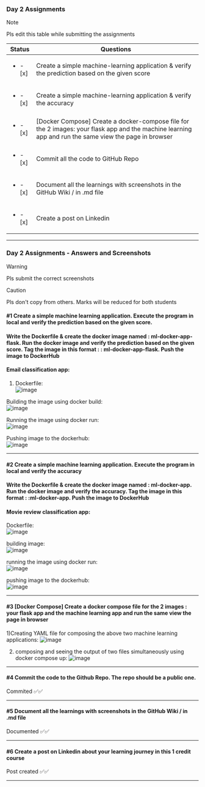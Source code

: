 ### Day 2 Assignments

> [!NOTE]
> Pls edit this table while submitting the assignments

| Status         | Questions     | 
|----------------|---------------|
| <ul><li>- [x] </li></ul> | Create a simple machine-learning application & verify the prediction based on the given score |
| <ul><li>- [x] </li></ul> | Create a simple machine-learning application & verify the accuracy |
| <ul><li>- [x] </li></ul> | [Docker Compose] Create a docker-compose file for the 2 images: your flask app and the machine learning app and run the same view the page in browser |
| <ul><li>- [x] </li></ul> | Commit all the code to GitHub Repo |
| <ul><li>- [x] </li></ul> | Document all the learnings with screenshots in the GitHub Wiki / in .md file |
| <ul><li>- [x] </li></ul> | Create a post on Linkedin  |

***

### Day 2 Assignments - Answers and Screenshots

> [!WARNING]
> Pls submit the correct screenshots

> [!CAUTION]
> Pls don't copy from others. Marks will be reduced for both students

#### #1 Create a simple machine learning application. Execute the program in local and verify the prediction based on the given score. 
#### Write the Dockerfile & create the docker image named : ml-docker-app-flask. Run the docker image and verify the prediction based on the given score. Tag the image in this format : <dockerhub-username>: ml-docker-app-flask. Push the image to DockerHub	


#### Email classification app:

1) Dockerfile:\
![image](https://github.com/user-attachments/assets/afbe7723-41bb-4c66-b7aa-b88f6d0b07eb)

Building the image using docker build:\
![image](https://github.com/user-attachments/assets/5db15c3a-6ac3-48e7-95c3-c7551dee46c7)

Running the image using docker run:\
![image](https://github.com/user-attachments/assets/13cea618-6c79-4c4d-9fa0-3a46ec4bd977)

Pushing image to the dockerhub:\
![image](https://github.com/user-attachments/assets/8c85fe8f-be76-4ff0-bdae-f0834cdca3d4)



***

#### #2 Create a simple machine learning application. Execute the program in local and verify the accuracy
#### Write the Dockerfile & create the docker image named : ml-docker-app. Run the docker image and verify the accuracy. Tag the image in this format : <dockerhub-username>:ml-docker-app. Push the image to DockerHub

#### Movie review classification app:

Dockerfile:\
![image](https://github.com/user-attachments/assets/fe5ab2ef-ecc7-47cf-aa36-36673e781099)

building image:\
![image](https://github.com/user-attachments/assets/f92ac5c2-df8a-4398-b3ec-c22ca8852ec8)

running the image using docker run:\
![image](https://github.com/user-attachments/assets/20fb1657-abd1-4004-9155-01b677e48d81)

pushing image to the dockerhub:\
![image](https://github.com/user-attachments/assets/6ddbbcba-1255-4603-9832-0d79d0b01c79)




***

#### #3 [Docker Compose] Create a docker compose file for the 2 images : your flask app and the machine learning app and run the same view the page in browser
1)Creating YAML file for composing the above two machine learning applications:
![image](https://github.com/user-attachments/assets/d20add3d-5ff7-4d19-8b9b-409a8f8ca577)

2) composing and seeing the output of two files simultaneously using docker compose up:
![image](https://github.com/user-attachments/assets/c8214be4-42be-40f9-bafc-b2283976c30c)



***

#### #4 Commit the code to the Github Repo. The repo should be a public one. 
Commited ✅✅

***

#### #5 Document all the learnings with screenshots in the GitHub Wiki / in .md file
Documented ✅✅

***

#### #6 Create a post on Linkedin about your learning journey in this 1 credit course
Post created ✅✅

***
